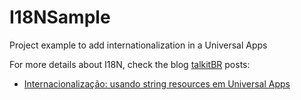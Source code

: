 # I18NSample

Project example to add internationalization in a Universal Apps

For more details about I18N, check the blog [talkitBR](http://www.talkitbr.com) posts:

- [Internacionalização: usando string resources em Universal Apps](http://talkitbr.com/2015/06/12/internacionalizacao-usando-string-resources-em-universal-apps/)
